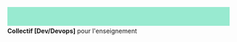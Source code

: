 ![separe](https://github.com/studoo-app/.github/blob/main/profile/studoo-separe-green.png) \
**Collectif [Dev/Devops]** pour l'enseignement
